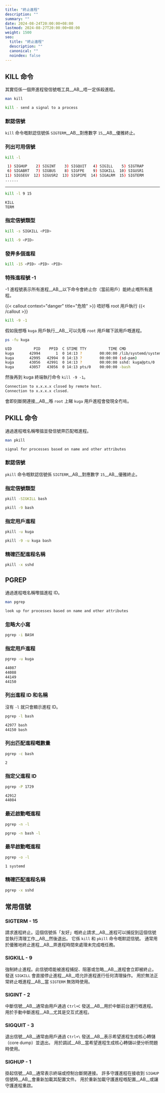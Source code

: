 ```yaml
---
title: "終止進程"
description: ""
summary: ""
date: 2024-08-24T20:00:00+08:00
lastmod: 2024-08-27T20:00:00+08:00
weight: 1500
seo:
  title: "終止進程"
  description: ""
  canonical: ""
  noindex: false
---
```


## KILL 命令

其實佢係一個畀進程發信號嘅工具__AB__唔一定係殺進程。

```bash {frame="none"}
man kill
```

```bash {frame="none"}
kill - send a signal to a process
```

### 默認信號

`kill` 命令嘅默認信號係 `SIGTERM`__AB__對應數字 `15`__AB__優雅終止。

### 列出可用信號

```bash {frame="none"}
kill -l
```

```bash {frame="none"}
 1) SIGHUP    2) SIGINT    3) SIGQUIT   4) SIGILL    5) SIGTRAP
 6) SIGABRT   7) SIGBUS    8) SIGFPE    9) SIGKILL  10) SIGUSR1
11) SIGSEGV  12) SIGUSR2  13) SIGPIPE  14) SIGALRM  15) SIGTERM
......
```

***

```bash {frame="none"}
kill -l 9 15
```

```bash {frame="none"}
KILL
TERM
```

### 指定信號類型

```bash {frame="none"}
kill -s SIGKILL <PID>
```

```bash {frame="none"}
kill -9 <PID>
```

### 發畀多個進程

```bash {frame="none"}
kill -15 <PID> <PID> <PID>
```

### 特殊進程號 -1

\-1 進程號表示所有進程__AB__以下命令會終止你（當前用戶）能終止嘅所有進程。

{{< callout context="danger" title="危險" >}}
唔好喺 root 用戶執行
{{< /callout >}}

```bash {frame="none"}
kill -9 -1
```

假如我想喺 `kuga` 用戶執行__AB__可以先喺 `root` 用戶睇下該用戶嘅進程。

```bash {frame="none"}
ps -fu kuga
```

```bash {frame="none"}
UID          PID    PPID  C STIME TTY          TIME CMD
kuga       42994       1  0 14:13 ?        00:00:00 /lib/systemd/systemd --user
kuga       42995   42994  0 14:13 ?        00:00:00 (sd-pam)
kuga       43056   42991  0 14:13 ?        00:00:00 sshd: kuga@pts/0
kuga       43057   43056  0 14:13 pts/0    00:00:00 -bash
```

然後再到 kuga 終端執行命令 `kill -9 -1`。

```bash {frame="none"}
Connection to x.x.x.x closed by remote host.
Connection to x.x.x.x closed.
```

會即刻斷開連接__AB__喺 `root` 上睇 `kuga` 用戶進程會發現全冇咗。

## PKILL 命令

通過進程嘅名稱嚟搵並發信號畀匹配嘅進程。

```bash {frame="none"}
man pkill
```

```bash {frame="none"}
signal for processes based on name and other attributes
```

### 默認信號

`pkill` 命令嘅默認信號係 `SIGTERM`__AB__對應數字 `15`__AB__優雅終止。

### 指定信號類型

```bash {frame="none"}
pkill -SIGKILL bash
```

```bash {frame="none"}
pkill -9 bash
```

### 指定用戶進程

```bash {frame="none"}
pkill -u kuga
```

```bash {frame="none"}
pkill -9 -u kuga bash
```

### 精確匹配進程名稱

```bash {frame="none"}
pkill -x sshd
```

## PGREP

通過進程嘅名稱嚟搵進程 ID。

```bash {frame="none"}
man pgrep
```

```bash {frame="none"}
look up for processes based on name and other attributes 
```

### 忽略大小寫

```bash {frame="none"}
pgrep -i BASH
```

### 指定用戶進程

```bash {frame="none"}
pgrep -u kuga
```

```bash {frame="none"}
44087
44088
44149
44150
```

### 列出進程 ID 和名稱

沒有 `-l` 就只會顯示進程 ID。

```bash {frame="none"}
pgrep -l bash
```

```bash {frame="none"}
42977 bash
44150 bash
```

### 列出匹配進程嘅數量

```bash {frame="none"}
pgrep -c bash
```

```bash {frame="none"}
2
```

### 指定父進程 ID

```bash {frame="none"}
pgrep -P 1729
```

```bash {frame="none"}
42912
44084
```

### 最近啟動嘅進程

```bash {frame="none"}
pgrep -n -l
```

```bash {frame="none"}
pgrep -n bash -l
```

### 最早啟動嘅進程

```bash {frame="none"}
pgrep -o -l
```

```bash {frame="none"}
1 systemd
```

### 精確匹配進程名稱

```bash {frame="none"}
pgrep -x sshd
```

## 常用信號

### SIGTERM - 15

請求進程終止。這個信號係「友好」嘅終止請求__AB__進程可以捕捉到這個信號並執行清理工作__AB__然後退出。
它係 `kill` 和 `pkill` 命令嘅默認信號。
通常用於優雅地終止進程__AB__畀進程時間來處理未完成嘅任務。

### SIGKILL - 9

強制終止進程。此信號唔能被進程捕捉、阻塞或忽略__AB__進程會立即被終止。
發送 `SIGKILL` 會直接停止進程__AB__唔允許進程進行任何清理操作。
用於無法正常終止嘅進程__AB__當 `SIGTERM` 無效時使用。

### SIGINT - 2

中斷信號__AB__通常由用戶通過 `Ctrl+C` 發送__AB__用於中斷前台運行嘅進程。
用於手動中斷進程__AB__尤其是交互式進程。

### SIGQUIT - 3

退出信號__AB__通常由用戶通過 `Ctrl+\` 發送__AB__表示希望進程生成核心轉儲（core dump）並退出。
用於調試__AB__當希望進程生成核心轉儲以便分析問題時使用。

### SIGHUP - 1

掛起信號__AB__通常表示終端或控制台斷開連接。
許多守護進程在接收到 `SIGHUP` 信號時__AB__會重新加載其配置文件。
用於重新加載守護進程嘅配置__AB__或讓守護進程重啟。
